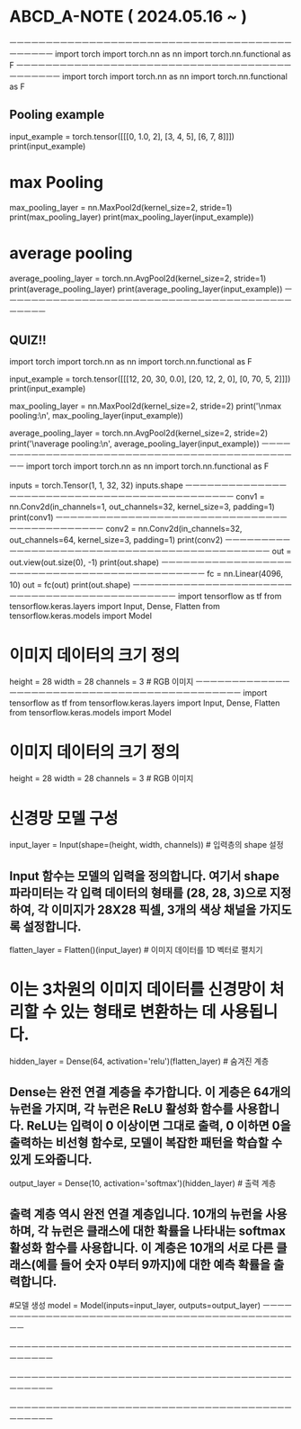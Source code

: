 # ABCD_A-NOTE ( 2024.05.16 ~ )
ㅡㅡㅡㅡㅡㅡㅡㅡㅡㅡㅡㅡㅡㅡㅡㅡㅡㅡㅡㅡㅡㅡㅡㅡㅡㅡㅡㅡㅡㅡㅡㅡㅡㅡㅡㅡㅡㅡㅡㅡㅡㅡㅡㅡㅡ
import torch
import torch.nn as nn
import torch.nn.functional as F
ㅡㅡㅡㅡㅡㅡㅡㅡㅡㅡㅡㅡㅡㅡㅡㅡㅡㅡㅡㅡㅡㅡㅡㅡㅡㅡㅡㅡㅡㅡㅡㅡㅡㅡㅡㅡㅡㅡㅡㅡㅡㅡㅡㅡㅡ
import torch
import torch.nn as nn
import torch.nn.functional as F

## Pooling example
input_example = torch.tensor([[[0, 1.0, 2], [3, 4, 5], [6, 7, 8]]])
print(input_example)
# max Pooling
max_pooling_layer = nn.MaxPool2d(kernel_size=2, stride=1)
print(max_pooling_layer)
print(max_pooling_layer(input_example))
# average pooling
average_pooling_layer = torch.nn.AvgPool2d(kernel_size=2, stride=1)
print(average_pooling_layer)
print(average_pooling_layer(input_example))
ㅡㅡㅡㅡㅡㅡㅡㅡㅡㅡㅡㅡㅡㅡㅡㅡㅡㅡㅡㅡㅡㅡㅡㅡㅡㅡㅡㅡㅡㅡㅡㅡㅡㅡㅡㅡㅡㅡㅡㅡㅡㅡㅡㅡㅡ
## QUIZ!!
import torch
import torch.nn as nn
import torch.nn.functional as F

input_example = torch.tensor([[[12, 20, 30, 0.0], [20, 12, 2, 0], [0, 70, 5, 2]]])
print(input_example)

max_pooling_layer = nn.MaxPool2d(kernel_size=2, stride=2)
print('\nmax pooling:\n', max_pooling_layer(input_example))

average_pooling_layer = torch.nn.AvgPool2d(kernel_size=2, stride=2)
print('\naverage pooling:\n', average_pooling_layer(input_example))
ㅡㅡㅡㅡㅡㅡㅡㅡㅡㅡㅡㅡㅡㅡㅡㅡㅡㅡㅡㅡㅡㅡㅡㅡㅡㅡㅡㅡㅡㅡㅡㅡㅡㅡㅡㅡㅡㅡㅡㅡㅡㅡㅡㅡㅡ
import torch
import torch.nn as nn
import torch.nn.functional as F

inputs = torch.Tensor(1, 1, 32, 32)
inputs.shape
ㅡㅡㅡㅡㅡㅡㅡㅡㅡㅡㅡㅡㅡㅡㅡㅡㅡㅡㅡㅡㅡㅡㅡㅡㅡㅡㅡㅡㅡㅡㅡㅡㅡㅡㅡㅡㅡㅡㅡㅡㅡㅡㅡㅡㅡ
conv1 = nn.Conv2d(in_channels=1, out_channels=32, kernel_size=3, padding=1)
print(conv1)
ㅡㅡㅡㅡㅡㅡㅡㅡㅡㅡㅡㅡㅡㅡㅡㅡㅡㅡㅡㅡㅡㅡㅡㅡㅡㅡㅡㅡㅡㅡㅡㅡㅡㅡㅡㅡㅡㅡㅡㅡㅡㅡㅡㅡㅡ
conv2 = nn.Conv2d(in_channels=32, out_channels=64, kernel_size=3, padding=1)
print(conv2)
ㅡㅡㅡㅡㅡㅡㅡㅡㅡㅡㅡㅡㅡㅡㅡㅡㅡㅡㅡㅡㅡㅡㅡㅡㅡㅡㅡㅡㅡㅡㅡㅡㅡㅡㅡㅡㅡㅡㅡㅡㅡㅡㅡㅡㅡ
out = out.view(out.size(0), -1)
print(out.shape)
ㅡㅡㅡㅡㅡㅡㅡㅡㅡㅡㅡㅡㅡㅡㅡㅡㅡㅡㅡㅡㅡㅡㅡㅡㅡㅡㅡㅡㅡㅡㅡㅡㅡㅡㅡㅡㅡㅡㅡㅡㅡㅡㅡㅡㅡ
fc = nn.Linear(4096, 10)
out = fc(out)
print(out.shape)
ㅡㅡㅡㅡㅡㅡㅡㅡㅡㅡㅡㅡㅡㅡㅡㅡㅡㅡㅡㅡㅡㅡㅡㅡㅡㅡㅡㅡㅡㅡㅡㅡㅡㅡㅡㅡㅡㅡㅡㅡㅡㅡㅡㅡㅡ
import tensorflow as tf
from tensorflow.keras.layers import Input, Dense, Flatten
from tensorflow.keras.models import Model

# 이미지 데이터의 크기 정의
height = 28
width = 28
channels = 3 # RGB 이미지
ㅡㅡㅡㅡㅡㅡㅡㅡㅡㅡㅡㅡㅡㅡㅡㅡㅡㅡㅡㅡㅡㅡㅡㅡㅡㅡㅡㅡㅡㅡㅡㅡㅡㅡㅡㅡㅡㅡㅡㅡㅡㅡㅡㅡㅡ
import tensorflow as tf
from tensorflow.keras.layers import Input, Dense, Flatten
from tensorflow.keras.models import Model

# 이미지 데이터의 크기 정의
height = 28
width = 28
channels = 3 # RGB 이미지

# 신경망 모델 구성
input_layer = Input(shape=(height, width, channels)) # 입력층의 shape 설정
## Input 함수는 모델의 입력을 정의합니다. 여기서 shape 파라미터는 각 입력 데이터의 형태를 (28, 28, 3)으로 지정하여, 각 이미지가 28X28 픽셀, 3개의 색상 채널을 가지도록 설정합니다.
flatten_layer = Flatten()(input_layer) # 이미지 데이터를 1D 벡터로 펼치기 
# 이는 3차원의 이미지 데이터를 신경망이 처리할 수 있는 형태로 변환하는 데 사용됩니다.
hidden_layer = Dense(64, activation='relu')(flatten_layer) # 숨겨진 계층 
## Dense는 완전 연결 계층을 추가합니다. 이 게층은 64개의 뉴런을 가지며, 각 뉴런은 ReLU 활성화 함수를 사용합니다. ReLU는 입력이 0 이상이면 그대로 출력, 0 이하면 0을 출력하는 비선형 함수로, 모델이 복잡한 패턴을 학습할 수 있게 도와줍니다.
output_layer = Dense(10, activation='softmax')(hidden_layer) # 출력 계층
## 출력 계층 역시 완전 연결 계층입니다. 10개의 뉴런을 사용하며, 각 뉴런은 클래스에 대한 확률을 나타내는 softmax 활성화 함수를 사용합니다. 이 계층은 10개의 서로 다른 클래스(예를 들어 숫자 0부터 9까지)에 대한 예측 확률을 출력합니다.

#모델 생성
model = Model(inputs=input_layer, outputs=output_layer)
ㅡㅡㅡㅡㅡㅡㅡㅡㅡㅡㅡㅡㅡㅡㅡㅡㅡㅡㅡㅡㅡㅡㅡㅡㅡㅡㅡㅡㅡㅡㅡㅡㅡㅡㅡㅡㅡㅡㅡㅡㅡㅡㅡㅡㅡ

ㅡㅡㅡㅡㅡㅡㅡㅡㅡㅡㅡㅡㅡㅡㅡㅡㅡㅡㅡㅡㅡㅡㅡㅡㅡㅡㅡㅡㅡㅡㅡㅡㅡㅡㅡㅡㅡㅡㅡㅡㅡㅡㅡㅡㅡ

ㅡㅡㅡㅡㅡㅡㅡㅡㅡㅡㅡㅡㅡㅡㅡㅡㅡㅡㅡㅡㅡㅡㅡㅡㅡㅡㅡㅡㅡㅡㅡㅡㅡㅡㅡㅡㅡㅡㅡㅡㅡㅡㅡㅡㅡ

ㅡㅡㅡㅡㅡㅡㅡㅡㅡㅡㅡㅡㅡㅡㅡㅡㅡㅡㅡㅡㅡㅡㅡㅡㅡㅡㅡㅡㅡㅡㅡㅡㅡㅡㅡㅡㅡㅡㅡㅡㅡㅡㅡㅡㅡ
